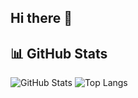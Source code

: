 ## Hi there 👋

## 📊 GitHub Stats
![GitHub Stats](https://github-readme-stats.vercel.app/api?username=2Seongmin&show_icons=true)
![Top Langs](https://github-readme-stats.vercel.app/api/top-langs/?username=2Seongmin&layout=compact)

<!--
**2Seongmin/2Seongmin** is a ✨ _special_ ✨ repository because its `README.md` (this file) appears on your GitHub profile.

Here are some ideas to get you started:

- 🔭 I’m currently working on ...
- 🌱 I’m currently learning ...
- 👯 I’m looking to collaborate on ...
- 🤔 I’m looking for help with ...
- 💬 Ask me about ...
- 📫 How to reach me: ...
- 😄 Pronouns: ...
- ⚡ Fun fact: ...
-->
